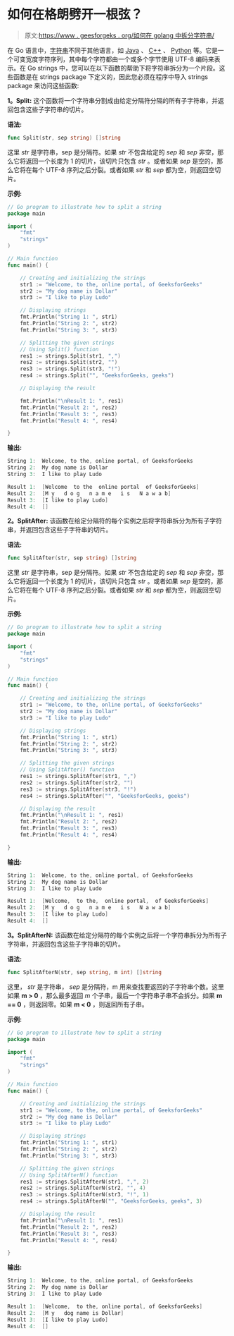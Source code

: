 # 如何在格朗劈开一根弦？

> 原文:[https://www . geesforgeks . org/如何在 golang 中拆分字符串/](https://www.geeksforgeeks.org/how-to-split-a-string-in-golang/)

在 Go 语言中，[字符串](https://www.geeksforgeeks.org/strings-in-golang/)不同于其他语言，如 [Java](https://www.geeksforgeeks.org/java/) 、 [C++](https://www.geeksforgeeks.org/c-plus-plus/) 、 [Python](https://www.geeksforgeeks.org/python-programming-language/) 等。它是一个可变宽度字符序列，其中每个字符都由一个或多个字节使用 UTF-8 编码来表示。在 Go strings 中，您可以在以下函数的帮助下将字符串拆分为一个片段。这些函数是在 strings package 下定义的，因此您必须在程序中导入 strings package 来访问这些函数:

**1。Split:** 这个函数将一个字符串分割成由给定分隔符分隔的所有子字符串，并返回包含这些子字符串的切片。

**语法:**

```go
func Split(str, sep string) []string
```

这里 *str* 是字符串，sep 是分隔符。如果 *str* 不包含给定的 *sep* 和 *sep* 非空，那么它将返回一个长度为 1 的切片，该切片只包含 *str* 。或者如果 *sep* 是空的，那么它将在每个 UTF-8 序列之后分裂。或者如果 *str* 和 *sep* 都为空，则返回空切片。

**示例:**

```go
// Go program to illustrate how to split a string
package main

import (
    "fmt"
    "strings"
)

// Main function
func main() {

    // Creating and initializing the strings
    str1 := "Welcome, to the, online portal, of GeeksforGeeks"
    str2 := "My dog name is Dollar"
    str3 := "I like to play Ludo"

    // Displaying strings
    fmt.Println("String 1: ", str1)
    fmt.Println("String 2: ", str2)
    fmt.Println("String 3: ", str3)

    // Splitting the given strings
    // Using Split() function
    res1 := strings.Split(str1, ",")
    res2 := strings.Split(str2, "")
    res3 := strings.Split(str3, "!")
    res4 := strings.Split("", "GeeksforGeeks, geeks")

    // Displaying the result

    fmt.Println("\nResult 1: ", res1)
    fmt.Println("Result 2: ", res2)
    fmt.Println("Result 3: ", res3)
    fmt.Println("Result 4: ", res4)

}
```

**输出:**

```go
String 1:  Welcome, to the, online portal, of GeeksforGeeks
String 2:  My dog name is Dollar
String 3:  I like to play Ludo

Result 1:  [Welcome  to the  online portal  of GeeksforGeeks]
Result 2:  [M y   d o g   n a m e   i s   N a w a b]
Result 3:  [I like to play Ludo]
Result 4:  []

```

**2。SplitAfter:** 该函数在给定分隔符的每个实例之后将字符串拆分为所有子字符串，并返回包含这些子字符串的切片。

**语法:**

```go
func SplitAfter(str, sep string) []string
```

这里 *str* 是字符串，sep 是分隔符。如果 *str* 不包含给定的 *sep* 和 *sep* 非空，那么它将返回一个长度为 1 的切片，该切片只包含 *str* 。或者如果 *sep* 是空的，那么它将在每个 UTF-8 序列之后分裂。或者如果 *str* 和 *sep* 都为空，则返回空切片。

**示例:**

```go
// Go program to illustrate how to split a string
package main

import (
    "fmt"
    "strings"
)

// Main function
func main() {

    // Creating and initializing the strings
    str1 := "Welcome, to the, online portal, of GeeksforGeeks"
    str2 := "My dog name is Dollar"
    str3 := "I like to play Ludo"

    // Displaying strings
    fmt.Println("String 1: ", str1)
    fmt.Println("String 2: ", str2)
    fmt.Println("String 3: ", str3)

    // Splitting the given strings
    // Using SplitAfter() function
    res1 := strings.SplitAfter(str1, ",")
    res2 := strings.SplitAfter(str2, "")
    res3 := strings.SplitAfter(str3, "!")
    res4 := strings.SplitAfter("", "GeeksforGeeks, geeks")

    // Displaying the result
    fmt.Println("\nResult 1: ", res1)
    fmt.Println("Result 2: ", res2)
    fmt.Println("Result 3: ", res3)
    fmt.Println("Result 4: ", res4)

}
```

**输出:**

```go
String 1:  Welcome, to the, online portal, of GeeksforGeeks
String 2:  My dog name is Dollar
String 3:  I like to play Ludo

Result 1:  [Welcome,  to the,  online portal,  of GeeksforGeeks]
Result 2:  [M y   d o g   n a m e   i s   N a w a b]
Result 3:  [I like to play Ludo]
Result 4:  []

```

**3。SplitAfterN:** 该函数在给定分隔符的每个实例之后将一个字符串拆分为所有子字符串，并返回包含这些子字符串的切片。

**语法:**

```go
func SplitAfterN(str, sep string, m int) []string
```

这里， *str* 是字符串， *sep* 是分隔符，m 用来查找要返回的子字符串个数。这里如果 **m > 0** ，那么最多返回 *m* 个子串，最后一个字符串子串不会拆分。如果 **m == 0** ，则返回零。如果 **m < 0** ，则返回所有子串。

**示例:**

```go
// Go program to illustrate how to split a string
package main

import (
    "fmt"
    "strings"
)

// Main function
func main() {

    // Creating and initializing the strings
    str1 := "Welcome, to the, online portal, of GeeksforGeeks"
    str2 := "My dog name is Dollar"
    str3 := "I like to play Ludo"

    // Displaying strings
    fmt.Println("String 1: ", str1)
    fmt.Println("String 2: ", str2)
    fmt.Println("String 3: ", str3)

    // Splitting the given strings
    // Using SplitAfterN() function
    res1 := strings.SplitAfterN(str1, ",", 2)
    res2 := strings.SplitAfterN(str2, "", 4)
    res3 := strings.SplitAfterN(str3, "!", 1)
    res4 := strings.SplitAfterN("", "GeeksforGeeks, geeks", 3)

    // Displaying the result
    fmt.Println("\nResult 1: ", res1)
    fmt.Println("Result 2: ", res2)
    fmt.Println("Result 3: ", res3)
    fmt.Println("Result 4: ", res4)

}
```

**输出:**

```go
String 1:  Welcome, to the, online portal, of GeeksforGeeks
String 2:  My dog name is Dollar
String 3:  I like to play Ludo

Result 1:  [Welcome,  to the, online portal, of GeeksforGeeks]
Result 2:  [M y   dog name is Dollar]
Result 3:  [I like to play Ludo]
Result 4:  []

```